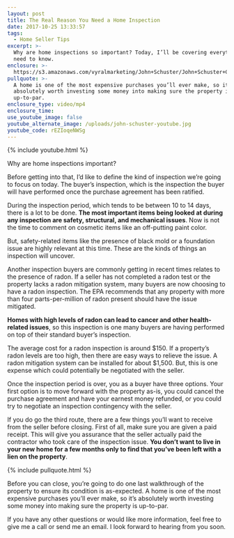 ```yaml
---
layout: post
title: The Real Reason You Need a Home Inspection
date: 2017-10-25 13:33:57
tags:
  - Home Seller Tips
excerpt: >-
  Why are home inspections so important? Today, I’ll be covering everything you
  need to know.
enclosure: >-
  https://s3.amazonaws.com/vyralmarketing/John+Schuster/John+Schuster+Group-+The+Real+Reason+You+Need+a+Home+Inspection.mp4
pullquote: >-
  A home is one of the most expensive purchases you’ll ever make, so it’s
  absolutely worth investing some money into making sure the property is
  up-to-par.
enclosure_type: video/mp4
enclosure_time:
use_youtube_image: false
youtube_alternate_image: /uploads/john-schuster-youtube.jpg
youtube_code: rEZIoqeNWSg
---
```



{% include youtube.html %}

Why are home inspections important?

Before getting into that, I’d like to define the kind of inspection we’re going to focus on today. The buyer’s inspection, which is the inspection the buyer will have performed once the purchase agreement has been ratified.

During the inspection period, which tends to be between 10 to 14 days, there is a lot to be done. **The most important items being looked at during any inspection are safety, structural, and mechanical issues**. Now is not the time to comment on cosmetic items like an off-putting paint color.

But, safety-related items like the presence of black mold or a foundation issue are highly relevant at this time. These are the kinds of things an inspection will uncover.

Another inspection buyers are commonly getting in recent times relates to the presence of radon. If a seller has not completed a radon test or the property lacks a radon mitigation system, many buyers are now choosing to have a radon inspection. The EPA recommends that any property with more than four parts-per-million of radon present should have the issue mitigated.

**Homes with high levels of radon can lead to cancer and other health-related issues**, so this inspection is one many buyers are having performed on top of their standard buyer’s inspection.

The average cost for a radon inspection is around $150. If a property’s radon levels are too high, then there are easy ways to relieve the issue. A radon mitigation system can be installed for about $1,500. But, this is one expense which could potentially be negotiated with the seller.

Once the inspection period is over, you as a buyer have three options. Your first option is to move forward with the property as-is, you could cancel the purchase agreement and have your earnest money refunded, or you could try to negotiate an inspection contingency with the seller.

If you do go the third route, there are a few things you’ll want to receive from the seller before closing. First of all, make sure you are given a paid receipt. This will give you assurance that the seller actually paid the contractor who took care of the inspection issue. **You don’t want to live in your new home for a few months only to find that you’ve been left with a lien on the property**.

{% include pullquote.html %}

Before you can close, you’re going to do one last walkthrough of the property to ensure its condition is as-expected. A home is one of the most expensive purchases you’ll ever make, so it’s absolutely worth investing some money into making sure the property is up-to-par.

If you have any other questions or would like more information, feel free to give me a call or send me an email. I look forward to hearing from you soon.